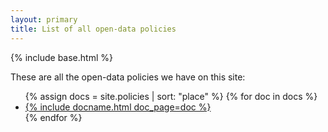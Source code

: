 ```yaml
---
layout: primary
title: List of all open-data policies
---
```


{% include base.html %}

These are all the open-data policies we have on this site:

<ul>
{% assign docs = site.policies | sort: "place" %}
{% for doc in docs %}
  <li>
    <a href="{{ doc.url }}">{% include docname.html doc_page=doc %}</a>
  </li>
{% endfor %}
</ul>
